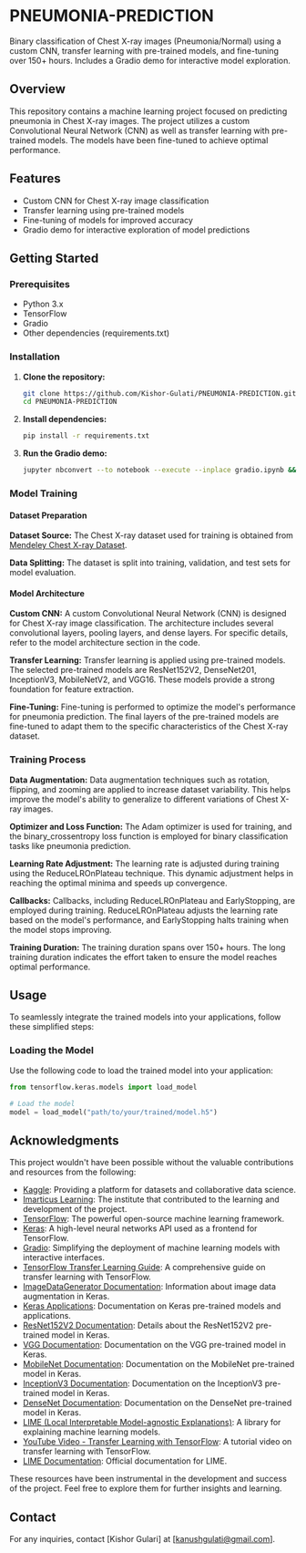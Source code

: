 # PNEUMONIA-PREDICTION
Binary classification of Chest X-ray images (Pneumonia/Normal) using a custom CNN, transfer learning with pre-trained models, and fine-tuning over 150+ hours. Includes a Gradio demo for interactive model exploration.
## Overview

This repository contains a machine learning project focused on predicting pneumonia in Chest X-ray images. The project utilizes a custom Convolutional Neural Network (CNN) as well as transfer learning with pre-trained models. The models have been fine-tuned to achieve optimal performance.

## Features

- Custom CNN for Chest X-ray image classification
- Transfer learning using pre-trained models
- Fine-tuning of models for improved accuracy
- Gradio demo for interactive exploration of model predictions

## Getting Started

### Prerequisites

- Python 3.x
- TensorFlow
- Gradio
- Other dependencies (requirements.txt)

### Installation

1. **Clone the repository:**

    ```bash
    git clone https://github.com/Kishor-Gulati/PNEUMONIA-PREDICTION.git
    cd PNEUMONIA-PREDICTION
    ```

2. **Install dependencies:**

    ```bash
    pip install -r requirements.txt
    ```
3. **Run the Gradio demo:**

    ```bash
    jupyter nbconvert --to notebook --execute --inplace gradio.ipynb && jupyter-notebook gradio.ipynb
    ```

### Model Training

#### Dataset Preparation

**Dataset Source:**
The Chest X-ray dataset used for training is obtained from [Mendeley Chest X-ray Dataset](https://data.mendeley.com/datasets/rscbjbr9sj/3).

**Data Splitting:**
The dataset is split into training, validation, and test sets for model evaluation.

#### Model Architecture

**Custom CNN:**
A custom Convolutional Neural Network (CNN) is designed for Chest X-ray image classification. The architecture includes several convolutional layers, pooling layers, and dense layers. For specific details, refer to the model architecture section in the code.

**Transfer Learning:**
Transfer learning is applied using pre-trained models. The selected pre-trained models are ResNet152V2, DenseNet201, InceptionV3, MobileNetV2, and VGG16. These models provide a strong foundation for feature extraction.

**Fine-Tuning:**
Fine-tuning is performed to optimize the model's performance for pneumonia prediction. The final layers of the pre-trained models are fine-tuned to adapt them to the specific characteristics of the Chest X-ray dataset.

### Training Process

**Data Augmentation:**
Data augmentation techniques such as rotation, flipping, and zooming are applied to increase dataset variability. This helps improve the model's ability to generalize to different variations of Chest X-ray images.

**Optimizer and Loss Function:**
The Adam optimizer is used for training, and the binary_crossentropy loss function is employed for binary classification tasks like pneumonia prediction.

**Learning Rate Adjustment:**
The learning rate is adjusted during training using the ReduceLROnPlateau technique. This dynamic adjustment helps in reaching the optimal minima and speeds up convergence.

**Callbacks:**
Callbacks, including ReduceLROnPlateau and EarlyStopping, are employed during training. ReduceLROnPlateau adjusts the learning rate based on the model's performance, and EarlyStopping halts training when the model stops improving.

**Training Duration:**
The training duration spans over 150+ hours. The long training duration indicates the effort taken to ensure the model reaches optimal performance.

## Usage

To seamlessly integrate the trained models into your applications, follow these simplified steps:

### Loading the Model

Use the following code to load the trained model into your application:

```python
from tensorflow.keras.models import load_model

# Load the model
model = load_model("path/to/your/trained/model.h5")
```

## Acknowledgments

This project wouldn't have been possible without the valuable contributions and resources from the following:

- [Kaggle](https://www.kaggle.com/): Providing a platform for datasets and collaborative data science.
- [Imarticus Learning](https://imarticus.org/): The institute that contributed to the learning and development of the project.
- [TensorFlow](https://www.tensorflow.org/): The powerful open-source machine learning framework.
- [Keras](https://keras.io/): A high-level neural networks API used as a frontend for TensorFlow.
- [Gradio](https://www.gradio.app/): Simplifying the deployment of machine learning models with interactive interfaces.
- [TensorFlow Transfer Learning Guide](https://www.tensorflow.org/guide/keras/transfer_learning): A comprehensive guide on transfer learning with TensorFlow.
- [ImageDataGenerator Documentation](https://www.tensorflow.org/api_docs/python/tf/keras/preprocessing/image/ImageDataGenerator): Information about image data augmentation in Keras.
- [Keras Applications](https://keras.io/api/applications/): Documentation on Keras pre-trained models and applications.
- [ResNet152V2 Documentation](https://keras.io/api/applications/resnet/#resnet152v2-function): Details about the ResNet152V2 pre-trained model in Keras.
- [VGG Documentation](https://keras.io/api/applications/vgg/): Documentation on the VGG pre-trained model in Keras.
- [MobileNet Documentation](https://keras.io/api/applications/mobilenet/): Documentation on the MobileNet pre-trained model in Keras.
- [InceptionV3 Documentation](https://keras.io/api/applications/inceptionv3/): Documentation on the InceptionV3 pre-trained model in Keras.
- [DenseNet Documentation](https://keras.io/api/applications/densenet/): Documentation on the DenseNet pre-trained model in Keras.
- [LIME (Local Interpretable Model-agnostic Explanations)](https://github.com/marcotcr/lime?tab=readme-ov-file): A library for explaining machine learning models.
- [YouTube Video - Transfer Learning with TensorFlow](https://www.youtube.com/watch?v=hUnRCxnydCc): A tutorial video on transfer learning with TensorFlow.
- [LIME Documentation](https://lime-ml.readthedocs.io/en/latest/): Official documentation for LIME.

These resources have been instrumental in the development and success of the project. Feel free to explore them for further insights and learning.

## Contact

For any inquiries, contact [Kishor Gulari] at [kanushgulati@gmail.com].
